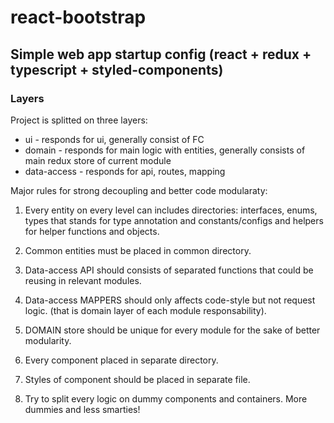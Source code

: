 # react-bootstrap

## Simple web app startup config (react + redux + typescript + styled-components)

### Layers

Project is splitted on three layers: 
 - ui - responds for ui, generally consist of FC
 - domain - responds for main logic with entities, generally consists of main redux store of current module
 - data-access - responds for api, routes, mapping
 
 Major rules for strong decoupling and better code modularaty:
 
 1. Every entity on every level can includes directories: interfaces, enums, types that stands for type annotation and constants/configs and helpers for helper functions and objects.
 2. Common entities must be placed in common directory.
 
 3. Data-access API should consists of separated functions that could be reusing in relevant modules.
 4. Data-access MAPPERS should only affects code-style but not request logic. (that is domain layer of each module responsability).
 
 5. DOMAIN store should be unique for every module for the sake of better modularity.
 
 6. Every component placed in separate directory.
 7. Styles of component should be placed in separate file.
 8. Try to split every logic on dummy components and containers. More dummies and less smarties!
 
 
 
